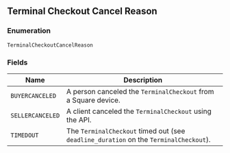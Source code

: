 ## Terminal Checkout Cancel Reason

### Enumeration

`TerminalCheckoutCancelReason`

### Fields

| Name | Description |
|  --- | --- |
| `BUYERCANCELED` | A person canceled the `TerminalCheckout` from a Square device. |
| `SELLERCANCELED` | A client canceled the `TerminalCheckout` using the API. |
| `TIMEDOUT` | The `TerminalCheckout` timed out (see `deadline_duration` on the `TerminalCheckout`). |

